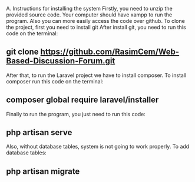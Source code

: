 A.  Instructions for installing the system 
Firstly, you need to unzip the provided source code. Your computer should have xampp to run the program. Also you can more easily access the code over github. To clone the project, first you need to install git After install git, you need to run this code on the terminal:
 ## git clone https://github.com/RasimCem/Web-Based-Discussion-Forum.git
After that, to run the Laravel project we have to install composer. To install composer run this code on the terminal:
 ## composer global require laravel/installer
Finally to run the program, you just need to run this code:
 ## php artisan serve
Also, without database tables, system is not going to work properly. To add database tables:
##  php artisan migrate
